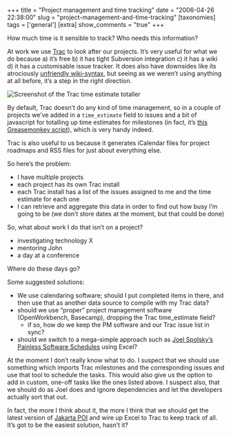 +++
title = "Project management and time tracking"
date = "2006-04-26 22:38:00"
slug = "project-management-and-time-tracking"
[taxonomies]
tags = ['general']
[extra]
show_comments = "true"
+++

How much time is it sensible to track? Who needs this information?

At work we use [Trac](http://www.edgewall.com/trac/ "Trac is a web-based software project management and bug/issue tracking system.") to look after our projects. It’s very useful for what we do because a) it’s free b) it has tight Subversion integration c) it has a wiki d) it has a customisable issue tracker. It does also have downsides like its atrociously [unfriendly wiki-syntax](http://projects.edgewall.com/trac/wiki/WikiFormatting), but seeing as we weren’t using anything at all before, it’s a step in the right direction.

![](http://philwilson.org/code/greasemonkey/timeestimatetotaller.png "Screenshot of the Trac time estimate totaller")

By default, Trac doesn’t do any kind of time management, so in a couple of projects we’ve added in a `time_estimate` field to issues and a bit of javascript for totalling up time estimates for milestones (in fact, it’s [this Greasemonkey script](http://philwilson.org/code/greasemonkey/timeestimatetotaller.user.js)), which is very handy indeed.

Trac is also useful to us because it generates iCalendar files for project roadmaps and RSS files for just about everything else.

So here’s the problem:

- I have multiple projects
- each project has its own Trac install
- each Trac install has a list of the issues assigned to me and the time estimate for each one
- I can retrieve and aggregate this data in order to find out how busy I’m going to be (we don’t store dates at the moment, but that could be done)

So, what about work I do that isn’t on a project?

- investigating technology X
- mentoring John
- a day at a conference

Where do these days go?

Some suggested solutions:

- We use calendaring software; should I put completed items in there, and then use that as another data source to compile with my Trac data?
- should we use “proper” project management software (OpenWorkbench, Basecamp), dropping the Trac time\_estimate field? 
    - if so, how do we keep the PM software and our Trac issue list in sync?
- should we switch to a mega-simple approach such as [Joel Spolsky’s Painless Software Schedules](http://www.joelonsoftware.com/articles/fog0000000245.html) using Excel?

At the moment I don’t really know what to do. I suspect that we should use something which imports Trac milestones and the corresponding issues and use that tool to schedule the tasks. This would also give us the option to add in custom, one-off tasks like the ones listed above. I suspect also, that we should do as Joel does and ignore dependencies and let the developers actually sort that out.

In fact, the more I think about it, the more I think that we should get the latest version of [Jakarta POI](http://jakarta.apache.org/poi/) and wire up Excel to Trac to keep track of all. It’s got to be the easiest solution, hasn’t it?

